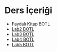 # Ders İçeriği

<!--Index-->

- [Faydalı Kitap BOTL](./Ders%20%C4%B0%C3%A7eri%C4%9Fi/Faydal%C4%B1%20Kitap%20BOTL.pdf)
- [Lab2 BOTL](./Ders%20%C4%B0%C3%A7eri%C4%9Fi/Lab2%20BOTL.pdf)
- [Lab3 BOTL](./Ders%20%C4%B0%C3%A7eri%C4%9Fi/Lab3%20BOTL.pdf)
- [Lab4 BOTL](./Ders%20%C4%B0%C3%A7eri%C4%9Fi/Lab4%20BOTL.pdf)
- [Lab5 BOTL](./Ders%20%C4%B0%C3%A7eri%C4%9Fi/Lab5%20BOTL.pdf)

<!--Index-->
